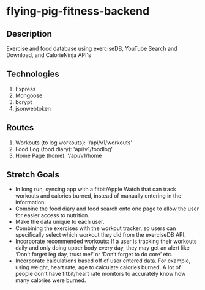 # flying-pig-fitness-backend

## Description
Exercise and food database using exerciseDB, YouTube Search and Download, and CalorieNinja API's

## Technologies


1. Express
2. Mongoose
3. bcrypt
4. jsonwebtoken

## Routes

1. Workouts (to log workouts): '/api/v1/workouts'
2. Food Log (food diary): 'api/v1/foodlog'
3. Home Page (home): '/api/v1/home

## Stretch Goals


- In long run, syncing app with a fitbit/Apple Watch that can track workouts and calories burned, instead of manually entering in the information.
- Combine the food diary and food search onto one page to allow the user for easier access to nutrition.
- Make the data unique to each user.
- Combining the exercises with the workout tracker, so users can specifically select which workout they did from the exerciseDB API.
- Incorporate recommended workouts: If a user is tracking their workouts daily and only doing upper body every day, they may get an alert like ‘Don’t forget leg day, trust me!’ or ‘Don’t forget to do core’ etc.
- Incorporate calculations based off of user entered data. For example, using weight, heart rate, age to calculate calories burned. A lot of people don't have fitbit/heart rate monitors to accurately know how many calories were burned. 
